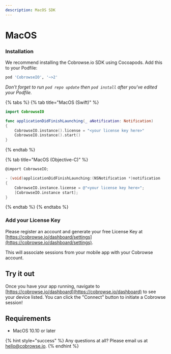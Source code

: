 ```yaml
---
description: MacOS SDK
---
```


# MacOS

### Installation

We recommend installing the Cobrowse.io SDK using Cocoapods. Add this to your Podfile:

```ruby
pod 'CobrowseIO', '~>2'
```

_Don't forget to run `pod repo update` then `pod install` after you've edited your Podfile._

{% tabs %}
{% tab title="MacOS \(Swift\)" %}
```swift
import CobrowseIO

func applicationDidFinishLaunching(_ aNotification: Notification)
{
    CobrowseIO.instance().license = "<your license key here>"
    CobrowseIO.instance().start()
}
```
{% endtab %}

{% tab title="MacOS \(Objective-C\)" %}
```objectivec
@import CobrowseIO;

- (void)applicationDidFinishLaunching:(NSNotification *)notification
{
    CobrowseIO.instance.license = @"<your license key here>";
    [CobrowseIO.instance start];
}
```
{% endtab %}
{% endtabs %}

### Add your License Key

Please register an account and generate your free License Key at [https://cobrowse.io/dashboard/settings](https://cobrowse.io/dashboard/settings).

This will associate sessions from your mobile app with your Cobrowse account.

## Try it out

Once you have your app running, navigate to [https://cobrowse.io/dashboard](https://cobrowse.io/dashboard) to see your device listed. You can click the "Connect" button to initiate a Cobrowse session!

## Requirements

* MacOS 10.10 or later

{% hint style="success" %}
Any questions at all? Please email us at [hello@cobrowse.io](mailto:hello@cobrowse.io).
{% endhint %}

